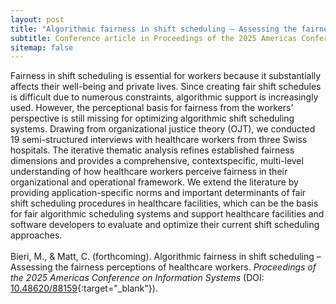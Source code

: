 ```yaml
---
layout: post
title: "Algorithmic fairness in shift scheduling – Assessing the fairness perceptions of healthcare workers"
subtitle: Conference article in Proceedings of the 2025 Americas Conference on Information Systems.
sitemap: false
---
```


Fairness in shift scheduling is essential for workers because it substantially affects their well-being and private lives. Since creating fair shift schedules is difficult due to numerous constraints, algorithmic support is increasingly used. However, the perceptional basis for fairness from the workers’ perspective is still missing for optimizing algorithmic shift scheduling systems. Drawing from organizational justice theory (OJT), we conducted 19 semi-structured interviews with healthcare workers from three Swiss hospitals. The iterative thematic analysis refines established fairness dimensions and provides a comprehensive, contextspecific, multi-level understanding of how healthcare workers perceive fairness in their organizational and operational framework. We extend the literature by providing application-specific norms and important determinants of fair shift scheduling procedures in healthcare facilities, which can be the basis for fair algorithmic scheduling systems and support healthcare facilities and software developers to evaluate and optimize their current shift scheduling approaches.
<br><br>
Bieri, M., & Matt, C. (forthcoming). Algorithmic fairness in shift scheduling – Assessing the fairness perceptions of healthcare workers. <em>Proceedings of the 2025 Americas Conference on Information Systems</em> (DOI: [10.48620/88159<i class="bi-box-arrow-up-right link-icon"></i>](https://doi.org/10.48620/88159){:target="_blank"}).